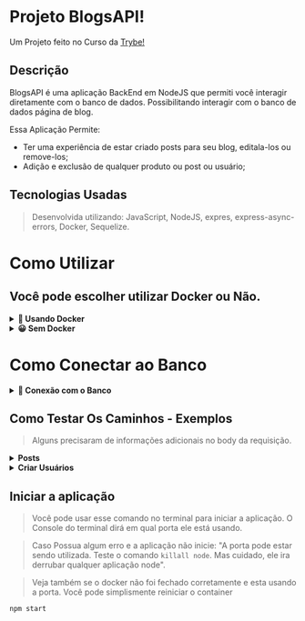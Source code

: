 # Projeto BlogsAPI!

Um Projeto feito no Curso da [Trybe!](https://www.betrybe.com/?utm_source=google&utm_medium=cpc&utm_campaign=pmax2&utm_content=ad1&gclid=CjwKCAjwv-GUBhAzEiwASUMm4gMsCoYbJWRZ4clNLOZqEP2NE69bHKEUuKKfcouMLG1L4MSPbR71CRoCHiYQAvD_BwE)

## Descrição
BlogsAPI é uma aplicação BackEnd em NodeJS que permiti você interagir diretamente com o banco de dados. Possibilitando interagir com o banco de dados página de blog.
 
Essa Aplicação Permite:

-  Ter uma experiência de estar criado posts para seu blog, editala-los ou remove-los;
-  Adição e exclusão de qualquer produto ou post ou usuário;

## Tecnologias Usadas

> Desenvolvida utilizando: JavaScript, NodeJS, expres, express-async-errors, Docker, Sequelize.

# Como Utilizar

## Você pode escolher utilizar Docker ou Não.

<details>
  <summary><strong>🐳 Usando Docker</strong></summary><br />
 
  > Rode os serviços `node` e `db` com o comando `docker-compose up -d`.
  - Lembre-se de parar o `mysql` se estiver usando localmente na porta padrão (`3306`), ou adapte, caso queria fazer uso da aplicação em containers;
  - Esses serviços irão inicializar um container chamado `blogs_api` e outro chamado `blogs_api_db`;
  - A partir daqui você pode rodar o container `blogs_api` via CLI ou abri-lo no VS Code.

  > Use o comando `docker exec -it blogs_api bash`.
  - Ele te dará acesso ao terminal interativo do container criado pelo compose, que está rodando em segundo plano.

  > Instale as dependências [**Caso existam**] com `npm install`
  <br />
</details>

<details>
  <summary><strong>😀 Sem Docker</strong></summary><br />
 
  > Instale as dependências [**Caso existam**] com `npm install`

  ⚠ Atenção ⚠ Não rode o comando npm audit fix! Ele atualiza várias dependências do projeto, e essa atualização gera conflitos com o avaliador.

  ✨ **Dica:** Para rodar o projeto desta forma, obrigatoriamente você deve ter o `node` instalado em seu computador.

  ✨ **Dica:** O avaliador espera que a versão do `node` utilizada seja a 16.
  <br />
</details>

# Como Conectar ao Banco

<details>
  <summary><strong>🎲 Conexão com o Banco</strong></summary><br />

## Crie o Banco

:warning: **IMPORTANTE!**
**A senha do Banco é Password**

```javascript
require('dotenv').config(); // não se esqueça de configurar suas variáveis de ambiente aqui na configuração

  const connection = mysql.createPool({
  host: process.env.MYSQL_HOST,
  user: process.env.MYSQL_USER,
  password: process.env.MYSQL_PASSWORD,
  database: process.env.MYSQL_DATABASE || 'StoreManager',
});
```

Para os testes rodarem corretamente, na raiz do projeto **renomeie o arquivo `.env.example` para `.env`** com as variáveis de ambiente. Por exemplo, caso o seu usuário SQL seja `nome` e a senha `1234` seu arquivo ficará desta forma:

```
MYSQL_HOST=localhost
MYSQL_USER=nome
MYSQL_PASSWORD=1234
MYSQL_DATABASE=blogs-api
PORT=3000
```

##### :warning: Atenção

- **Variáveis de ambiente além das especificadas acima não são suportadas, pois não são esperadas pelo avaliador do projeto.**

- A variável **PORT** do arquivo `.env` deve ser utilizada para a conexão com o servidor.

Com essas configurações, enquanto estiver na máquina local, o banco será executado normalmente via localhost (possibilitando os testes via `npm test`).
Como o arquivo `.env` não será enviado para o GitHub (não se preocupe com isso, pois já está configurado no `.gitignore`), use o arquivo  `.envDev`. Ela está pronta. Caso queira mudar algo, sinta-se avontade.
  <br />
</details>

## Como Testar Os Caminhos - Exemplos

> Alguns precisaram de informações adicionais no body da requisição.

<details>
  <summary><strong>Posts</strong></summary><br />
Você precisa da autorização.
  No produto, isso vem atrávez do token.
  A authorização é dada para todo user quando se cria o email ou requesita.
  Coloque na aba de *headers* com o nome: "Authorization";
  
  > Pegar todos os Posts **GET**
``
http://localhost:3000/post``

> Pegar Posts pelo ID **GET**. Precisa ser um ID que exista. Se não retornará um erro!
``http://localhost:3000/post/2``


> Criar novos Posts **POST**
`[http://localhost:3000/post``

```
  {
    "title": "Latest updates, August 1st",
    "content": "The whole text for the blog post goes here in this key"
  } 
```

> Editar um Produto **PUT**. Você precisa passar um id existente!
``http://localhost:3000/products/4``

```
  {
    "title": "Latest updates, August 1st",
    "content": "The whole text for the blog post goes here in this key"
  }
```

> Deletar um Post **Delete**. Você precisa passar um id existente!
``http://localhost:3000/products/4``
 
  <br />
</details>


<details>
  <summary><strong>Criar Usuários</strong></summary><br />
  
  > Criar um novo user **POST**
``http://localhost:3000/user``

```
  {
    "displayName": "mario fernando",
    "email": "testando@email.com",
    "password": "123446",
    "image": "http://4.bp.blogspot.com/_YA50adQ-7vQ/S1gfR_6ufpI/AAAAAAAAAAk/1ErJGgRWZDg/S45/brett.png"
  } 
```

> Logar como usuário **POST**
``http://localhost:3000/login``

```
  {
    "email": "lewishamilton@gmail.com",
    "password": "123456"
  },
```

  <br />
</details>

## Iniciar a aplicação

> Você pode usar esse comando no terminal para iniciar a aplicação. O Console do terminal dirá em qual porta ele está usando. 

> Caso Possua algum erro e a aplicação não inicie: "A porta pode estar sendo utilizada. Teste o comando ``killall node``. 
> Mas cuidado, ele ira derrubar qualquer aplicação node".

> Veja também se o docker não foi fechado corretamente e esta usando a porta. Você pode simplismente reiniciar o container

``npm start``


